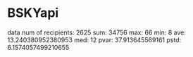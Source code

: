 # BSKYapi

data
  num of recipients: 2625
  sum: 34756
  max: 66
  min: 8
  ave: 13.240380952380953
  med: 12
  pvar: 37.913645569161
  pstd: 6.1574057499210655